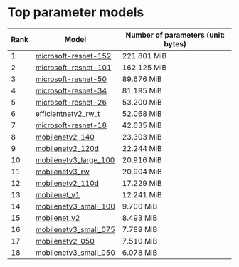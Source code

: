 # Top parameter models

| Rank | Model | Number of parameters (unit: bytes) |
| --- | --- | --- |
| 1 | <a href="microsoft-resnet-152.md">microsoft-resnet-152</a> | 221.801 MiB |
| 2 | <a href="microsoft-resnet-101.md">microsoft-resnet-101</a> | 162.125 MiB |
| 3 | <a href="microsoft-resnet-50.md">microsoft-resnet-50</a> | 89.676 MiB |
| 4 | <a href="microsoft-resnet-34.md">microsoft-resnet-34</a> | 81.195 MiB |
| 5 | <a href="microsoft-resnet-26.md">microsoft-resnet-26</a> | 53.200 MiB |
| 6 | <a href="efficientnetv2_rw_t.md">efficientnetv2_rw_t</a> | 52.068 MiB |
| 7 | <a href="microsoft-resnet-18.md">microsoft-resnet-18</a> | 42.635 MiB |
| 8 | <a href="mobilenetv2_140.md">mobilenetv2_140</a> | 23.303 MiB |
| 9 | <a href="mobilenetv2_120d.md">mobilenetv2_120d</a> | 22.244 MiB |
| 10 | <a href="mobilenetv3_large_100.md">mobilenetv3_large_100</a> | 20.916 MiB |
| 11 | <a href="mobilenetv3_rw.md">mobilenetv3_rw</a> | 20.904 MiB |
| 12 | <a href="mobilenetv2_110d.md">mobilenetv2_110d</a> | 17.229 MiB |
| 13 | <a href="mobilenet_v1.md">mobilenet_v1</a> | 12.241 MiB |
| 14 | <a href="mobilenetv3_small_100.md">mobilenetv3_small_100</a> | 9.700 MiB |
| 15 | <a href="mobilenet_v2.md">mobilenet_v2</a> | 8.493 MiB |
| 16 | <a href="mobilenetv3_small_075.md">mobilenetv3_small_075</a> | 7.789 MiB |
| 17 | <a href="mobilenetv2_050.md">mobilenetv2_050</a> | 7.510 MiB |
| 18 | <a href="mobilenetv3_small_050.md">mobilenetv3_small_050</a> | 6.078 MiB |
